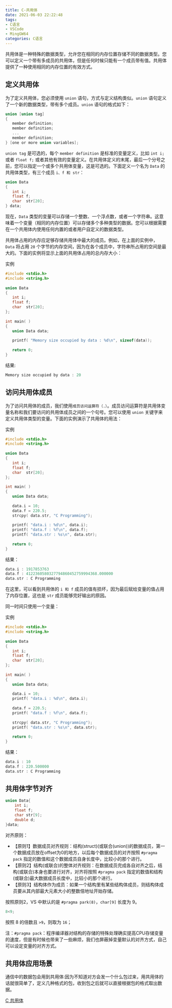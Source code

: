 ```yaml
---
title: C-共用体
date: 2021-06-03 22:22:48
tags:
- C语言
- VSCode
- MingGW64
categories: C语言
---
```


共用体是一种特殊的数据类型，允许您在相同的内存位置存储不同的数据类型。您可以定义一个带有多成员的共用体，但是任何时候只能有一个成员带有值。共用体提供了一种使用相同的内存位置的有效方式。

## 定义共用体

为了定义共用体，您必须使用 `union` 语句，方式与定义结构类似。`union` 语句定义了一个新的数据类型，带有多个成员。`union` 语句的格式如下：

```c
union [union tag]
{
   member definition;
   member definition;
   ...
   member definition;
} [one or more union variables];
```

`union tag` 是可选的，每个 `member definition` 是标准的变量定义，比如 `int i;` 或者 `float f;` 或者其他有效的变量定义。在共用体定义的末尾，最后一个分号之前，您可以指定一个或多个共用体变量，这是可选的。下面定义一个名为 `Data` 的共用体类型，有三个成员 `i、f 和 str`：

```c
union Data
{
   int i;
   float f;
   char  str[20];
} data;
```

<!--more-->
现在，`Data` 类型的变量可以存储一个整数、一个浮点数，或者一个字符串。这意味着一个变量（相同的内存位置）可以存储多个多种类型的数据。您可以根据需要在一个共用体内使用任何内置的或者用户自定义的数据类型。

共用体占用的内存应足够存储共用体中最大的成员。例如，在上面的实例中，`Data` 将占用 `20` 个字节的内存空间，因为在各个成员中，字符串所占用的空间是最大的。下面的实例将显示上面的共用体占用的总内存大小：

实例

```c
#include <stdio.h>
#include <string.h>
 
union Data
{
   int i;
   float f;
   char  str[20];
};
 
int main( )
{
   union Data data;        
 
   printf( "Memory size occupied by data : %d\n", sizeof(data));
 
   return 0;
}
```

结果:

```c
Memory size occupied by data : 20
```

## 访问共用体成员

为了访问共用体的成员，我们使用`成员访问运算符（.）`。成员访问运算符是共用体变量名称和我们要访问的共用体成员之间的一个句号。您可以使用 `union` 关键字来定义共用体类型的变量。下面的实例演示了共用体的用法：

实例

```c
#include <stdio.h>
#include <string.h>
 
union Data
{
   int i;
   float f;
   char  str[20];
};
 
int main( )
{
   union Data data;        
 
   data.i = 10;
   data.f = 220.5;
   strcpy( data.str, "C Programming");
 
   printf( "data.i : %d\n", data.i);
   printf( "data.f : %f\n", data.f);
   printf( "data.str : %s\n", data.str);
 
   return 0;
}
```

结果：

```c
data.i : 1917853763
data.f : 4122360580327794860452759994368.000000
data.str : C Programming
```

在这里，可以看到共用体的 `i 和 f` 成员的值有损坏，因为最后赋给变量的值占用了内存位置，这也是 `str` 成员能够完好输出的原因。

同一时间只使用一个变量：

实例

```c
#include <stdio.h>
#include <string.h>
 
union Data
{
   int i;
   float f;
   char  str[20];
};
 
int main( )
{
   union Data data;        
 
   data.i = 10;
   printf( "data.i : %d\n", data.i);
   
   data.f = 220.5;
   printf( "data.f : %f\n", data.f);
   
   strcpy( data.str, "C Programming");
   printf( "data.str : %s\n", data.str);
 
   return 0;
}
```

结果：

```c
data.i : 10
data.f : 220.500000
data.str : C Programming
```

## 共用体字节对齐

```c
union Data{
    int i;
    float f;
    char str[9];
    double d;
}data;
```

对齐原则：

* 【原则1】数据成员对齐规则：结构(struct)(或联合(union))的数据成员，第一个数据成员放在offset为0的地方，以后每个数据成员的对齐按照 `#pragma pack` 指定的数值和这个数据成员自身长度中，比较小的那个进行。
* 【原则2】结构(或联合)的整体对齐规则：在数据成员完成各自对齐之后，结构(或联合)本身也要进行对齐，对齐将按照 `#pragma pack` 指定的数值和结构(或联合)最大数据成员长度中，比较小的那个进行。
* 【原则3】结构体作为成员：如果一个结构里有某些结构体成员，则结构体成员要从其内部最大元素大小的整数倍地址开始存储。

按照原则2，VS 中默认的是 `#pragma park(8)`，`char[9]` 长度为 9。

```c
8<9;
```

按照 8 的倍数且 `>9`，则取为 `16`；

注：`#pragma pack`：程序编译器对结构的存储的特殊处理确实提高CPU存储变量的速度，但是有时候也带来了一些麻烦，我们也屏蔽掉变量默认的对齐方式，自己可以设定变量的对齐方式。

## 共用体应用场景

通信中的数据包会用到共用体:因为不知道对方会发一个什么包过来，用共用体的话就很简单了，定义几种格式的包，收到包之后就可以直接根据包的格式取出数据。

[C 共用体](https://www.runoob.com/cprogramming/c-unions.html)